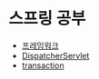 # 스프링 공부
- [프레임워크](https://github.com/BeomJunPark12/TIL/blob/main/Spring/framework.md)
- [DispatcherServlet](https://github.com/BeomJunPark12/TIL/blob/main/Spring/DispatcherServlet.md)
- [transaction](https://github.com/BeomJunPark12/TIL/blob/main/Spring/transaction.md)